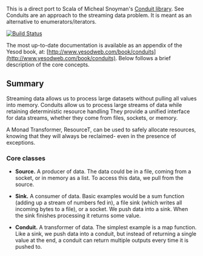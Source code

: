 This is a direct port to Scala of Micheal Snoyman's [Conduit library](https://github.com/snoyberg/conduit). See
Conduits are an approach to the streaming data problem. It is meant as an
alternative to enumerators/iterators.

[![Build Status](https://secure.travis-ci.org/arjanblokzijl/scala-conduits.png)](http://travis-ci.org/arjanblokzijl/scala-conduits)

The most up-to-date documentation is available as an appendix of the Yesod
book, at:
[http://www.yesodweb.com/book/conduits](http://www.yesodweb.com/book/conduits). Below follows a brief description
of the core concepts.

## Summary
Streaming data allows us to process large datasets without pulling
all values into memory.
Conduits allow us to process large streams of data while retaining deterministic resource handling
They provide a unified interface for data streams, whether they come from files, sockets, or memory.

A Monad Transformer, ResourceT, can be used to safely allocate resources,
knowing that they will always be reclaimed- even in the presence of exceptions.

### Core classes

* **Source.**
A producer of data. The data could be in a file, coming from a socket, or in memory as a list.
To access this data, we pull from the source.

* **Sink.**
A consumer of data. Basic examples would be a sum function (adding up a stream of numbers fed in),
a file sink (which writes all incoming bytes to a file), or a socket.
We push data into a sink. When the sink finishes processing it returns some value.

* **Conduit.**
A transformer of data. The simplest example is a map function.
Like a sink, we push data into a conduit, but instead of returning a single value at the end,
a conduit can return multiple outputs every time it is pushed to.

